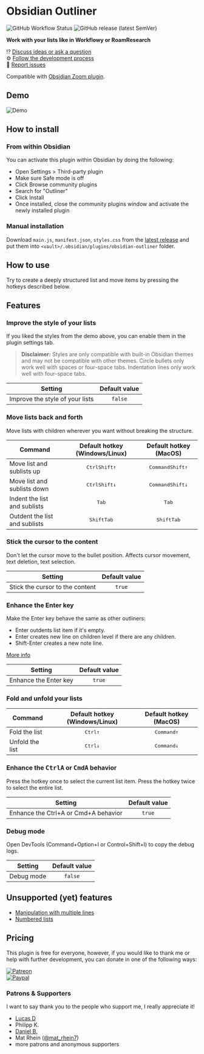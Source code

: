 # Obsidian Outliner

![GitHub Workflow Status](https://img.shields.io/github/workflow/status/vslinko/obsidian-outliner/Release?logo=github&style=for-the-badge)
![GitHub release (latest SemVer)](https://img.shields.io/github/v/release/vslinko/obsidian-outliner?style=for-the-badge&sort=semver)

**Work with your lists like in Workflowy or RoamResearch**

⁉️ [Discuss ideas or ask a question](https://github.com/vslinko/obsidian-outliner/discussions)<br>
⚙️ [Follow the development process](https://github.com/users/vslinko/projects/2)<br>
🐛 [Report issues](https://github.com/vslinko/obsidian-outliner/issues)

Compatible with [Obsidian Zoom plugin](https://github.com/vslinko/obsidian-zoom).

## Demo

![Demo](https://raw.githubusercontent.com/vslinko/obsidian-outliner/main/demo.gif)

## How to install

### From within Obsidian

You can activate this plugin within Obsidian by doing the following:

- Open Settings > Third-party plugin
- Make sure Safe mode is off
- Click Browse community plugins
- Search for "Outliner"
- Click Install
- Once installed, close the community plugins window and activate the newly installed plugin

### Manual installation

Download `main.js`, `manifest.json`, `styles.css` from the [latest release](https://github.com/vslinko/obsidian-outliner/releases/latest) and put them into `<vault>/.obsidian/plugins/obsidian-outliner` folder.

## How to use

Try to create a deeply structured list and move items by pressing the hotkeys described below.

## Features

### Improve the style of your lists

If you liked the styles from the demo above, you can enable them in the plugin settings tab.

> **Disclaimer:** Styles are only compatible with built-in Obsidian themes and may not be compatible with other themes. Circle bullets only work well with spaces or four-space tabs. Indentation lines only work well with four-space tabs.

| Setting                         | Default value |
| ------------------------------- | :-----------: |
| Improve the style of your lists |    `false`    |

### Move lists back and forth

Move lists with children wherever you want without breaking the structure.

| Command                       |       Default hotkey (Windows/Linux)        |             Default hotkey (MacOS)             |
| ----------------------------- | :-----------------------------------------: | :--------------------------------------------: |
| Move list and sublists up     | <kbd>Ctrl</kbd><kbd>Shift</kbd><kbd>↑</kbd> | <kbd>Command</kbd><kbd>Shift</kbd><kbd>↑</kbd> |
| Move list and sublists down   | <kbd>Ctrl</kbd><kbd>Shift</kbd><kbd>↓</kbd> | <kbd>Command</kbd><kbd>Shift</kbd><kbd>↓</kbd> |
| Indent the list and sublists  |               <kbd>Tab</kbd>                |                 <kbd>Tab</kbd>                 |
| Outdent the list and sublists |       <kbd>Shift</kbd><kbd>Tab</kbd>        |         <kbd>Shift</kbd><kbd>Tab</kbd>         |

### Stick the cursor to the content

Don't let the cursor move to the bullet position. Affects cursor movement, text deletion, text selection.

| Setting                         | Default value |
| ------------------------------- | :-----------: |
| Stick the cursor to the content |    `true`     |

### Enhance the Enter key

Make the Enter key behave the same as other outliners:

- Enter outdents list item if it's empty.
- Enter creates new line on children level if there are any children.
- Shift-Enter creates a new note line.

[More info](https://github.com/vslinko/obsidian-outliner/discussions/98#discussioncomment-649514)

| Setting               | Default value |
| --------------------- | :-----------: |
| Enhance the Enter key |    `true`     |

### Fold and unfold your lists

| Command         | Default hotkey (Windows/Linux) |     Default hotkey (MacOS)     |
| --------------- | :----------------------------: | :----------------------------: |
| Fold the list   |  <kbd>Ctrl</kbd><kbd>↑</kbd>   | <kbd>Command</kbd><kbd>↑</kbd> |
| Unfold the list |  <kbd>Ctrl</kbd><kbd>↓</kbd>   | <kbd>Command</kbd><kbd>↓</kbd> |

### Enhance the <kbd>Ctrl</kbd><kbd>A</kbd> or <kbd>Cmd</kbd><kbd>A</kbd> behavior

Press the hotkey once to select the current list item. Press the hotkey twice to select the entire list.

| Setting                              | Default value |
| ------------------------------------ | :-----------: |
| Enhance the Ctrl+A or Cmd+A behavior |    `true`     |

### Debug mode

Open DevTools (Command+Option+I or Control+Shift+I) to copy the debug logs.

| Setting    | Default value |
| ---------- | :-----------: |
| Debug mode |    `false`    |

## Unsupported (yet) features

- [Manipulation with multiple lines](https://github.com/vslinko/obsidian-outliner/issues/3)
- [Numbered lists](https://github.com/vslinko/obsidian-outliner/issues/46)

## Pricing

This plugin is free for everyone, however, if you would like to thank me
or help with further development, you can donate in one of the following ways:

[![Patreon](https://img.shields.io/badge/patreon-vslinko-orange?logo=patreon&style=social)](https://patreon.com/vslinko)<br>
[![Paypal](https://img.shields.io/badge/paypal-vslinko-orange?logo=paypal&style=social)](https://www.paypal.me/vslinko)

### Patrons & Supporters

I want to say thank you to the people who support me, I really appreciate it!

- [Lucas D](https://twitter.com/lucasdreier)
- Philipp K.
- [Daniel B.](https://github.com/danieltomasz)
- Mat Rhein ([@mat_rhein7](http://twitter.com/mat_rhein7))
- more patrons and anonymous supporters
